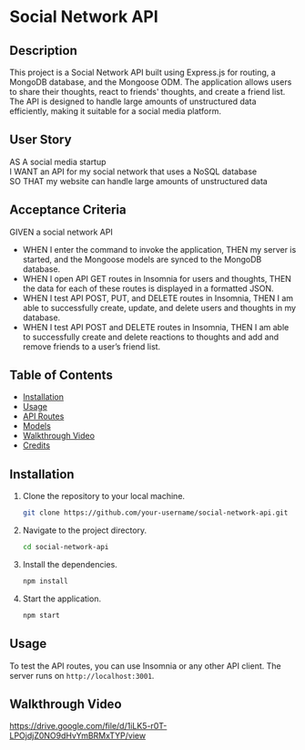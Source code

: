 # Social Network API

## Description

This project is a Social Network API built using Express.js for routing, a MongoDB database, and the Mongoose ODM. The application allows users to share their thoughts, react to friends' thoughts, and create a friend list. The API is designed to handle large amounts of unstructured data efficiently, making it suitable for a social media platform.

## User Story

AS A social media startup  
I WANT an API for my social network that uses a NoSQL database  
SO THAT my website can handle large amounts of unstructured data  

## Acceptance Criteria

GIVEN a social network API  
- WHEN I enter the command to invoke the application, THEN my server is started, and the Mongoose models are synced to the MongoDB database.
- WHEN I open API GET routes in Insomnia for users and thoughts, THEN the data for each of these routes is displayed in a formatted JSON.
- WHEN I test API POST, PUT, and DELETE routes in Insomnia, THEN I am able to successfully create, update, and delete users and thoughts in my database.
- WHEN I test API POST and DELETE routes in Insomnia, THEN I am able to successfully create and delete reactions to thoughts and add and remove friends to a user’s friend list.

## Table of Contents

- [Installation](#installation)
- [Usage](#usage)
- [API Routes](#api-routes)
- [Models](#models)
- [Walkthrough Video](#walkthrough-video)
- [Credits](#credits)

## Installation

1. Clone the repository to your local machine.
    ```bash
    git clone https://github.com/your-username/social-network-api.git
    ```
2. Navigate to the project directory.
    ```bash
    cd social-network-api
    ```
3. Install the dependencies.
    ```bash
    npm install
    ```
4. Start the application.
    ```bash
    npm start
    ```

## Usage

To test the API routes, you can use Insomnia or any other API client. The server runs on `http://localhost:3001`.

## Walkthrough Video

https://drive.google.com/file/d/1iLK5-r0T-LPOjdjZ0NO9dHvYmBRMxTYP/view

